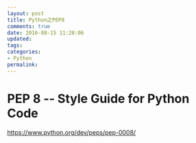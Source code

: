 ```yaml
---
layout: post
title: Python之PEP8
comments: true
date: 2016-08-15 11:28:06
updated:
tags:
categories:
- Python
permalink:
---
```


# PEP 8 -- Style Guide for Python Code

<https://www.python.org/dev/peps/pep-0008/>
